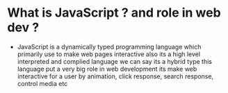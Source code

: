 # What is JavaScript ? and role in web dev ?

- JavaScript is a dynamically typed programming language which primarily use to make web pages interactive 
  also its a high level interpreted and complied language we can say its a hybrid type this language put a 
  very big role in web development its make web interactive for a user by animation, click response, search 
  response, control media etc 
 